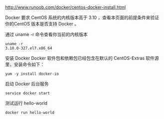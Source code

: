 
http://www.runoob.com/docker/centos-docker-install.html

Docker 要求 CentOS 系统的内核版本高于 3.10 ，查看本页面的前提条件来验证你的CentOS 版本是否支持 Docker 。

通过 uname -r 命令查看你当前的内核版本
```
uname -r
3.10.0-327.el7.x86_64
```
安装 Docker
Docker 软件包和依赖包已经包含在默认的 CentOS-Extras 软件源里，安装命令如下：
```
yum -y install docker-io
```

启动 Docker 后台服务
```
service docker start
```

测试运行 hello-world
```
docker run hello-world
```
